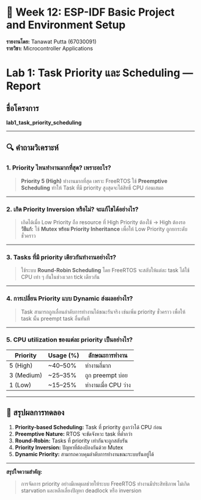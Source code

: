 # 🧠 Week 12: ESP-IDF Basic Project and Environment Setup  
**รายงานโดย:** Tanawat Putta (67030091)  
**รายวิชา:** Microcontroller Applications  

# Lab 1: Task Priority และ Scheduling — Report

## ชื่อโครงการ
**lab1_task_priority_scheduling**

---

## 🔍 คำถามวิเคราะห์

### 1. Priority ไหนทำงานมากที่สุด? เพราะอะไร?
> **Priority 5 (High)** ทำงานมากที่สุด เพราะ FreeRTOS ใช้ **Preemptive Scheduling** ทำให้ Task ที่มี priority สูงสุดจะได้สิทธิ์ CPU ก่อนเสมอ

---

### 2. เกิด Priority Inversion หรือไม่? จะแก้ไขได้อย่างไร?
> เกิดได้เมื่อ Low Priority ถือ resource ที่ High Priority ต้องใช้ → High ต้องรอ  
> **วิธีแก้:** ใช้ **Mutex พร้อม Priority Inheritance** เพื่อให้ Low Priority ถูกยกระดับชั่วคราว

---

### 3. Tasks ที่มี priority เดียวกันทำงานอย่างไร?
> ใช้ระบบ **Round-Robin Scheduling** โดย FreeRTOS จะสลับให้แต่ละ task ได้ใช้ CPU เท่า ๆ กันในช่วงเวลา tick เดียวกัน

---

### 4. การเปลี่ยน Priority แบบ Dynamic ส่งผลอย่างไร?
> Task สามารถถูกเลื่อนลำดับการทำงานได้ขณะรันจริง เช่นเพิ่ม priority ชั่วคราว เพื่อให้ task นั้น preempt task อื่นทันที

---

### 5. CPU utilization ของแต่ละ priority เป็นอย่างไร?
| Priority | Usage (%) | ลักษณะการทำงาน |
|-----------|------------|----------------|
| 5 (High) | ~40–50% | ทำงานถี่มาก |
| 3 (Medium) | ~25–35% | ถูก preempt บ่อย |
| 1 (Low) | ~15–25% | ทำงานเมื่อ CPU ว่าง |

---

## 🧠 สรุปผลการทดลอง

1. **Priority-based Scheduling:** Task ที่ priority สูงกว่าได้ CPU ก่อน  
2. **Preemptive Nature:** RTOS จะขัดจังหวะ task ที่ต่ำกว่า  
3. **Round-Robin:** Tasks ที่ priority เท่ากันจะถูกสลับรัน  
4. **Priority Inversion:** ปัญหาที่ต้องป้องกันด้วย Mutex  
5. **Dynamic Priority:** สามารถควบคุมลำดับการทำงานขณะระบบรันอยู่ได้

---

**สรุปใจความสำคัญ:**  
> การจัดการ priority อย่างมีเหตุผลช่วยให้ระบบ FreeRTOS ทำงานมีประสิทธิภาพ ไม่เกิด starvation และหลีกเลี่ยงปัญหา deadlock หรือ inversion
